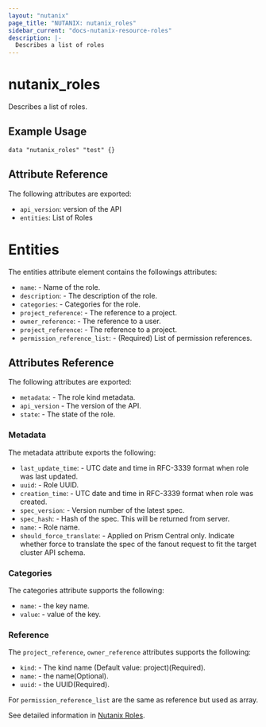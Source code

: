 ```yaml
---
layout: "nutanix"
page_title: "NUTANIX: nutanix_roles"
sidebar_current: "docs-nutanix-resource-roles"
description: |-
  Describes a list of roles
---
```


# nutanix_roles

Describes a list of roles.

## Example Usage

``` hcl
data "nutanix_roles" "test" {}
```

## Attribute Reference

The following attributes are exported:

* `api_version`: version of the API
* `entities`: List of Roles

# Entities

The entities attribute element contains the followings attributes:

* `name`: - Name of the role.
* `description`: - The description of the role.
* `categories`: - Categories for the role.
* `project_reference`: - The reference to a project.
* `owner_reference`: - The reference to a user.
* `project_reference`: - The reference to a project.
* `permission_reference_list`: - (Required) List of permission references.

## Attributes Reference

The following attributes are exported:

* `metadata`: - The role kind metadata.
* `api_version` - The version of the API.
* `state`: - The state of the role.

### Metadata

The metadata attribute exports the following:

* `last_update_time`: - UTC date and time in RFC-3339 format when role was last updated.
* `uuid`: - Role UUID.
* `creation_time`: - UTC date and time in RFC-3339 format when role was created.
* `spec_version`: - Version number of the latest spec.
* `spec_hash`: - Hash of the spec. This will be returned from server.
* `name`: - Role name.
* `should_force_translate`: - Applied on Prism Central only. Indicate whether force to translate the spec of the fanout request to fit the target cluster API schema.

### Categories

The categories attribute supports the following:

* `name`: - the key name.
* `value`: - value of the key.

### Reference

The `project_reference`, `owner_reference` attributes supports the following:

* `kind`: - The kind name (Default value: project)(Required).
* `name`: - the name(Optional).
* `uuid`: - the UUID(Required).

For `permission_reference_list` are the same as reference but used as array.

See detailed information in [Nutanix Roles](https://www.nutanix.dev/reference/prism_central/v3/api/roles/).
